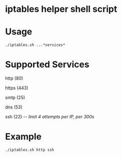 iptables helper shell script
=====

Usage
====

`./iptables.sh ...*services*`

Supported Services
====

http (80)

https (443)

smtp (25)

dns (53)

ssh (22) -- *limit 4 attempts per IP, per 300s*


Example
====

`./iptables.sh http ssh`

